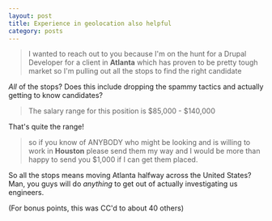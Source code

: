 ```yaml
---
layout: post
title: Experience in geolocation also helpful
category: posts
---
```


> I wanted to reach out to you because I'm on the hunt for a Drupal Developer for a client in **Atlanta** which has proven to be pretty tough market so I'm pulling out all the stops to find the right candidate

*All* of the stops?  Does this include dropping the spammy tactics and actually getting to know candidates?

> The salary range for this position is $85,000 - $140,000

That's quite the range!

> so if you know of ANYBODY who might be looking and is willing to work in **Houston** please send them my way and I would be more than happy to send you $1,000 if I can get them placed.

So all the stops means moving Atlanta halfway across the United States?  Man, you guys will do *anything* to get out of actually investigating us engineers.

(For bonus points, this was CC'd to about 40 others)
